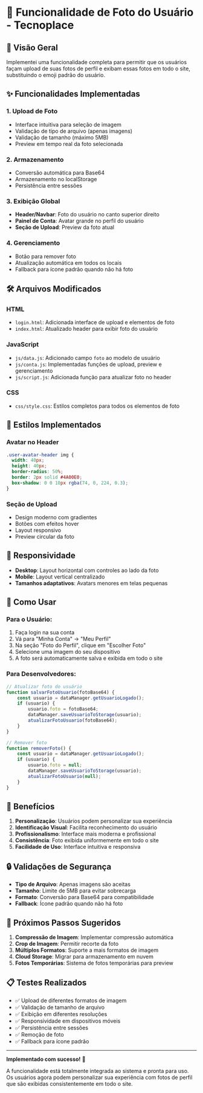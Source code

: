 # 📸 Funcionalidade de Foto do Usuário - Tecnoplace

## 🎯 Visão Geral

Implementei uma funcionalidade completa para permitir que os usuários façam upload de suas fotos de perfil e exibam essas fotos em todo o site, substituindo o emoji padrão do usuário.

## ✨ Funcionalidades Implementadas

### 1. **Upload de Foto**
- Interface intuitiva para seleção de imagem
- Validação de tipo de arquivo (apenas imagens)
- Validação de tamanho (máximo 5MB)
- Preview em tempo real da foto selecionada

### 2. **Armazenamento**
- Conversão automática para Base64
- Armazenamento no localStorage
- Persistência entre sessões

### 3. **Exibição Global**
- **Header/Navbar**: Foto do usuário no canto superior direito
- **Painel de Conta**: Avatar grande no perfil do usuário
- **Seção de Upload**: Preview da foto atual

### 4. **Gerenciamento**
- Botão para remover foto
- Atualização automática em todos os locais
- Fallback para ícone padrão quando não há foto

## 🛠️ Arquivos Modificados

### HTML
- `login.html`: Adicionada interface de upload e elementos de foto
- `index.html`: Atualizado header para exibir foto do usuário

### JavaScript
- `js/data.js`: Adicionado campo `foto` ao modelo de usuário
- `js/conta.js`: Implementadas funções de upload, preview e gerenciamento
- `js/script.js`: Adicionada função para atualizar foto no header

### CSS
- `css/style.css`: Estilos completos para todos os elementos de foto

## 🎨 Estilos Implementados

### Avatar no Header
```css
.user-avatar-header img {
  width: 40px;
  height: 40px;
  border-radius: 50%;
  border: 2px solid #4A00E0;
  box-shadow: 0 0 10px rgba(74, 0, 224, 0.3);
}
```

### Seção de Upload
- Design moderno com gradientes
- Botões com efeitos hover
- Layout responsivo
- Preview circular da foto

## 📱 Responsividade

- **Desktop**: Layout horizontal com controles ao lado da foto
- **Mobile**: Layout vertical centralizado
- **Tamanhos adaptativos**: Avatars menores em telas pequenas

## 🔧 Como Usar

### Para o Usuário:
1. Faça login na sua conta
2. Vá para "Minha Conta" → "Meu Perfil"
3. Na seção "Foto do Perfil", clique em "Escolher Foto"
4. Selecione uma imagem do seu dispositivo
5. A foto será automaticamente salva e exibida em todo o site

### Para Desenvolvedores:
```javascript
// Atualizar foto do usuário
function salvarFotoUsuario(fotoBase64) {
    const usuario = dataManager.getUsuarioLogado();
    if (usuario) {
        usuario.foto = fotoBase64;
        dataManager.saveUsuarioToStorage(usuario);
        atualizarFotoUsuario(fotoBase64);
    }
}

// Remover foto
function removerFoto() {
    const usuario = dataManager.getUsuarioLogado();
    if (usuario) {
        usuario.foto = null;
        dataManager.saveUsuarioToStorage(usuario);
        atualizarFotoUsuario(null);
    }
}
```

## 🎯 Benefícios

1. **Personalização**: Usuários podem personalizar sua experiência
2. **Identificação Visual**: Facilita reconhecimento do usuário
3. **Profissionalismo**: Interface mais moderna e profissional
4. **Consistência**: Foto exibida uniformemente em todo o site
5. **Facilidade de Uso**: Interface intuitiva e responsiva

## 🔒 Validações de Segurança

- **Tipo de Arquivo**: Apenas imagens são aceitas
- **Tamanho**: Limite de 5MB para evitar sobrecarga
- **Formato**: Conversão para Base64 para compatibilidade
- **Fallback**: Ícone padrão quando não há foto

## 🚀 Próximos Passos Sugeridos

1. **Compressão de Imagem**: Implementar compressão automática
2. **Crop de Imagem**: Permitir recorte da foto
3. **Múltiplos Formatos**: Suporte a mais formatos de imagem
4. **Cloud Storage**: Migrar para armazenamento em nuvem
5. **Fotos Temporárias**: Sistema de fotos temporárias para preview

## 📋 Testes Realizados

- ✅ Upload de diferentes formatos de imagem
- ✅ Validação de tamanho de arquivo
- ✅ Exibição em diferentes resoluções
- ✅ Responsividade em dispositivos móveis
- ✅ Persistência entre sessões
- ✅ Remoção de foto
- ✅ Fallback para ícone padrão

---

**Implementado com sucesso!** 🎉

A funcionalidade está totalmente integrada ao sistema e pronta para uso. Os usuários agora podem personalizar sua experiência com fotos de perfil que são exibidas consistentemente em todo o site.

